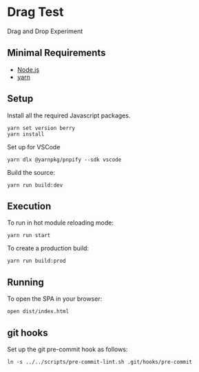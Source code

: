 # Drag Test

Drag and Drop Experiment

## Minimal Requirements

- [Node.js](https://nodejs.org/)
- [yarn](https://yarnpkg.com/)

## Setup

Install all the required Javascript packages.

    yarn set version berry
    yarn install

Set up for VSCode

    yarn dlx @yarnpkg/pnpify --sdk vscode

Build the source:

    yarn run build:dev

## Execution

To run in hot module reloading mode:

    yarn run start

To create a production build:

    yarn run build:prod

## Running

To open the SPA in your browser:

    open dist/index.html

## git hooks

Set up the git pre-commit hook as follows:

    ln -s ../../scripts/pre-commit-lint.sh .git/hooks/pre-commit
